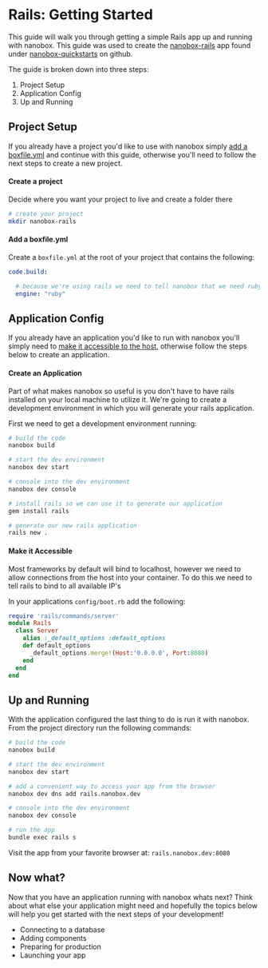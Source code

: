 # Rails: Getting Started
This guide will walk you through getting a simple Rails app up and running with nanobox. This guide was used to create the <a href="https://github.com/nanobox-quickstarts/nanobox-rails" target="\_blank">nanobox-rails</a> app found under <a href="https://github.com/nanobox-quickstarts" target="\_blank">nanobox-quickstarts</a> on github.

The guide is broken down into three steps:

1. Project Setup
2. Application Config
3. Up and Running

## Project Setup
If you already have a project you'd like to use with nanobox simply [add a boxfile.yml](#add-a-boxfile-yml) and continue with this guide, otherwise you'll need to follow the next steps to create a new project.

#### Create a project
Decide where you want your project to live and create a folder there

```bash
# create your project
mkdir nanobox-rails
```

#### Add a boxfile.yml
Create a `boxfile.yml` at the root of your project that contains the following:

```yaml
code.build:

  # because we're using rails we need to tell nanobox that we need ruby in our container
  engine: "ruby"
```

## Application Config
If you already have an application you'd like to run with nanobox you'll simply need to [make it accessible to the host](#make-it-accessible), otherwise follow the steps below to create an application.

#### Create an Application
Part of what makes nanobox so useful is you don't have to have rails installed on your local machine to utilize it. We're going to create a development environment in which you will generate your rails application.

First we need to get a development environment running:

```bash
# build the code
nanobox build

# start the dev environment
nanobox dev start

# console into the dev environment
nanobox dev console

# install rails so we can use it to generate our application
gem install rails

# generate our new rails application
rails new .
```

#### Make it Accessible
Most frameworks by default will bind to localhost, however we need to allow connections from the host into your container. To do this we need to tell rails to bind to all available IP's

In your applications `config/boot.rb` add the following:

```ruby
require 'rails/commands/server'
module Rails
  class Server
    alias :_default_options :default_options
    def default_options
      _default_options.merge!(Host:'0.0.0.0', Port:8080)
    end
  end
end
```

## Up and Running
With the application configured the last thing to do is run it with nanobox. From the project directory run the following commands:

```bash
# build the code
nanobox build

# start the dev environment
nanobox dev start

# add a convenient way to access your app from the browser
nanobox dev dns add rails.nanobox.dev

# console into the dev environment
nanobox dev console

# run the app
bundle exec rails s
```

Visit the app from your favorite browser at: `rails.nanobox.dev:8080`

## Now what?
Now that you have an application running with nanobox whats next? Think about what else your application might need and hopefully the topics below will help you get started with the next steps of your development!

* Connecting to a database
* Adding components
* Preparing for production
* Launching your app
